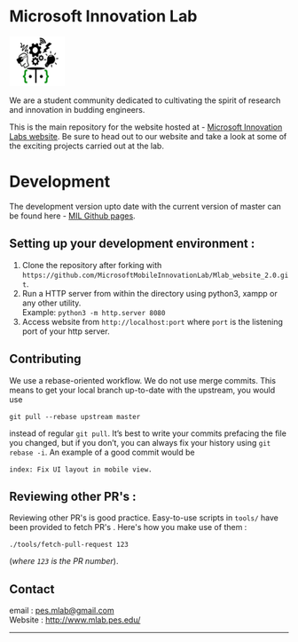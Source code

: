 # Microsoft Innovation Lab

<img src="images/mlab/mlab_logo_black.png" alt="logo" width="100px" height="90px"><br/>

 We are a student community dedicated to cultivating the spirit of research and innovation in budding engineers.<br/>


This is the main repository for the website hosted at - [Microsoft Innovation Labs website](http://www.mlab.pes.edu/). Be sure to head out to our website and take a look at some of the exciting projects carried out at the lab.

# Development
The development version upto date with the current version of master can be found here - [MIL Github pages](https://microsoftmobileinnovationlab.github.io/Mlab_website_2.0/.).
## Setting up your development environment :

1. Clone the repository after forking with `https://github.com/MicrosoftMobileInnovationLab/Mlab_website_2.0.git`.
2. Run a HTTP server from within the directory using python3, xampp or any other utility.\
Example: ```python3 -m http.server 8080```
3. Access website from `http://localhost:port` where `port` is the listening port of your http server.

## Contributing

We use a rebase-oriented workflow. We do not use merge commits. This means to get your local branch up-to-date with the upstream, you would use
```
git pull --rebase upstream master
```
instead of regular `git pull`. It’s best to write your commits prefacing the file you changed, but if you don’t, you can always fix your history using `git rebase -i`. An example of a good commit would be
```
index: Fix UI layout in mobile view.
```

## Reviewing other PR's :
Reviewing other PR's is good practice. Easy-to-use scripts in `tools/` have been provided to fetch PR's . Here's how you make use of them :
```
./tools/fetch-pull-request 123
```
(*where `123` is the PR number*).

Contact
-----
email : pes.mlab@gmail.com <br/>
Website : http://www.mlab.pes.edu/ <br/>

----